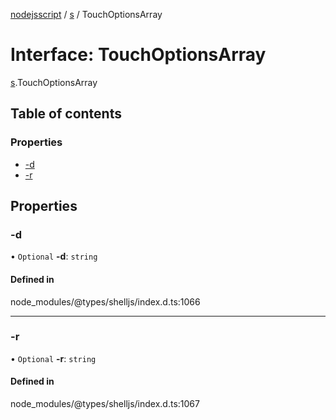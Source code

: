 [nodejsscript](../README.md) / [s](../modules/s.md) / TouchOptionsArray

# Interface: TouchOptionsArray

[s](../modules/s.md).TouchOptionsArray

## Table of contents

### Properties

- [-d](s.TouchOptionsArray.md#-d)
- [-r](s.TouchOptionsArray.md#-r)

## Properties

### -d

• `Optional` **-d**: `string`

#### Defined in

node_modules/@types/shelljs/index.d.ts:1066

___

### -r

• `Optional` **-r**: `string`

#### Defined in

node_modules/@types/shelljs/index.d.ts:1067
